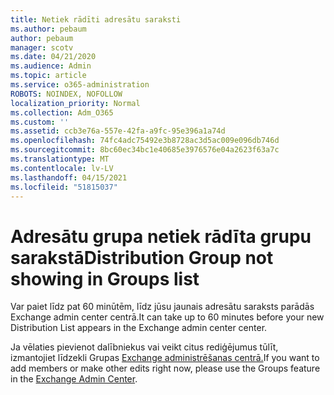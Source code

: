 ```yaml
---
title: Netiek rādīti adresātu saraksti
ms.author: pebaum
author: pebaum
manager: scotv
ms.date: 04/21/2020
ms.audience: Admin
ms.topic: article
ms.service: o365-administration
ROBOTS: NOINDEX, NOFOLLOW
localization_priority: Normal
ms.collection: Adm_O365
ms.custom: ''
ms.assetid: ccb3e76a-557e-42fa-a9fc-95e396a1a74d
ms.openlocfilehash: 74fc4adc75492e3b8728ac3d5ac009e096db746d
ms.sourcegitcommit: 8bc60ec34bc1e40685e3976576e04a2623f63a7c
ms.translationtype: MT
ms.contentlocale: lv-LV
ms.lasthandoff: 04/15/2021
ms.locfileid: "51815037"
---
```

# <a name="distribution-group-not-showing-in-groups-list"></a><span data-ttu-id="3c719-102">Adresātu grupa netiek rādīta grupu sarakstā</span><span class="sxs-lookup"><span data-stu-id="3c719-102">Distribution Group not showing in Groups list</span></span>

<span data-ttu-id="3c719-103">Var paiet līdz pat 60 minūtēm, līdz jūsu jaunais adresātu saraksts parādās Exchange admin center centrā.</span><span class="sxs-lookup"><span data-stu-id="3c719-103">It can take up to 60 minutes before your new Distribution List appears in the Exchange admin center center.</span></span>
  
<span data-ttu-id="3c719-104">Ja vēlaties pievienot dalībniekus vai veikt citus rediģējumus tūlīt, izmantojiet līdzekli Grupas [Exchange administrēšanas centrā.](https://outlook.office365.com/ecp/?rfr=Admin_o365&amp;exsvurl=1&amp;mkt=en-US.aspx)</span><span class="sxs-lookup"><span data-stu-id="3c719-104">If you want to add members or make other edits right now, please use the Groups feature in the [Exchange Admin Center](https://outlook.office365.com/ecp/?rfr=Admin_o365&amp;exsvurl=1&amp;mkt=en-US.aspx).</span></span>
  

